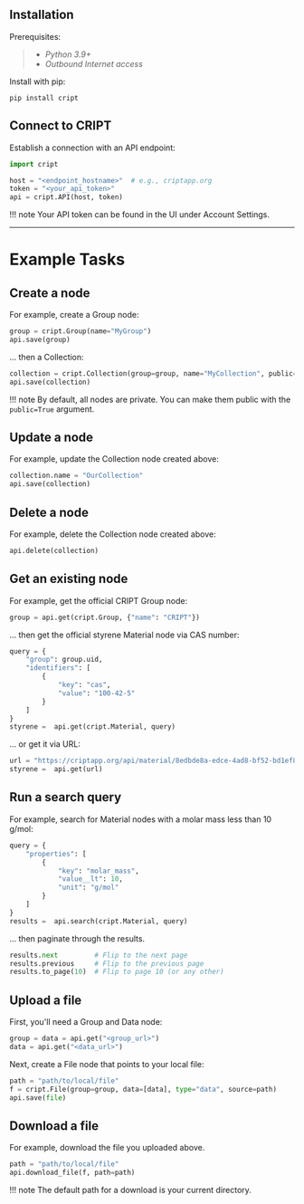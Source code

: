 ## Installation

Prerequisites:
> - *Python 3.9+*
> - *Outbound Internet access*

Install with pip:
```
pip install cript
```

## Connect to CRIPT

Establish a connection with an API endpoint:
``` py
import cript

host = "<endpoint_hostname>"  # e.g., criptapp.org
token = "<your_api_token>"
api = cript.API(host, token)
```
!!! note
    Your API token can be found in the UI under Account Settings.

---

# Example Tasks

## Create a node
For example, create a Group node:
``` py
group = cript.Group(name="MyGroup")
api.save(group)
```
... then a Collection:
``` py
collection = cript.Collection(group=group, name="MyCollection", public=True)
api.save(collection)
```
!!! note
    By default, all nodes are private. You can make them public with the `public=True` argument.

## Update a node
For example, update the Collection node created above:
``` py
collection.name = "OurCollection"
api.save(collection)
```

## Delete a node
For example, delete the Collection node created above:
``` py
api.delete(collection)
```

## Get an existing node
For example, get the official CRIPT Group node:
``` py
group = api.get(cript.Group, {"name": "CRIPT"})
```
... then get the official styrene Material node via CAS number:
``` py
query = {
    "group": group.uid,
    "identifiers": [
        {
            "key": "cas",
            "value": "100-42-5"
        }
    ]
}
styrene =  api.get(cript.Material, query)
```
... or get it via URL:
``` py
url = "https://criptapp.org/api/material/8edbde8a-edce-4ad8-bf52-bd1ef81ba399/"
styrene =  api.get(url)
```


## Run a search query
For example, search for Material nodes with a molar mass less than 10 g/mol:
``` py
query = {
    "properties": [
        {
            "key": "molar_mass",
            "value__lt": 10,
            "unit": "g/mol"
        }
    ]
}
results =  api.search(cript.Material, query)
```

... then paginate through the results.
``` py
results.next         # Flip to the next page
results.previous     # Flip to the previous page
results.to_page(10)  # Flip to page 10 (or any other)
```

## Upload a file
First, you'll need a Group and Data node:
``` py
group = data = api.get("<group_url>")
data = api.get("<data_url>")
```
Next, create a File node that points to your local file:
``` py
path = "path/to/local/file"
f = cript.File(group=group, data=[data], type="data", source=path)
api.save(file)
```

## Download a file
For example, download the file you uploaded above.
``` py
path = "path/to/local/file"
api.download_file(f, path=path)
```
!!! note
    The default path for a download is your current directory.
